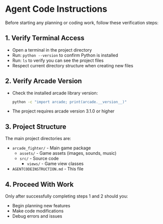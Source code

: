 # Agent Code Instructions

Before starting any planning or coding work, follow these verification steps:

## 1. Verify Terminal Access
- Open a terminal in the project directory
- Run: `python --version` to confirm Python is installed
- Run: `ls` to verify you can see the project files
- Respect current directory structure when creating new files

## 2. Verify Arcade Version
- Check the installed arcade library version:
  ```bash
  python -c "import arcade; print(arcade.__version__)"
  ```
- The project requires arcade version 3.1.0 or higher

## 3. Project Structure
The main project directories are:
- `arcade_fighter/` - Main game package
  - `assets/` - Game assets (images, sounds, music)
  - `src/` - Source code
    - `views/` - Game view classes
- `AGENTCODEINSTRUCTION.md` - This file

## 4. Proceed With Work
Only after successfully completing steps 1 and 2 should you:
- Begin planning new features
- Make code modifications
- Debug errors and issues